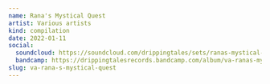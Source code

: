 ```yaml
---
name: Rana's Mystical Quest 
artist: Various artists
kind: compilation
date: 2022-01-11
social:
  soundcloud: https://soundcloud.com/drippingtales/sets/ranas-mystical-quest-va01
  bandcamp: https://drippingtalesrecords.bandcamp.com/album/va-ranas-mystical-quest
slug: va-rana-s-mystical-quest
---
```

